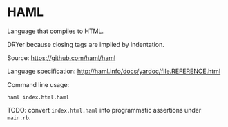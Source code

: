 # HAML

Language that compiles to HTML.

DRYer because closing tags are implied by indentation.

Source: <https://github.com/haml/haml>

Language specification: <http://haml.info/docs/yardoc/file.REFERENCE.html>

Command line usage:

    haml index.html.haml

TODO: convert `index.html.haml` into programmatic assertions under `main.rb`.
